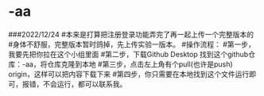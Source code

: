 # -aa

###2022/12/24
#本来是打算把注册登录功能弄完了再一起上传一个完整版本的
#身体不舒服，完整版本暂时鸽掉，先上传实验一版本。
#操作流程：
#第一步，我要先把你拉在这个小组里面
#第二步，下载Github Desktop  找到这个github仓库：-aa，将仓库克隆到本地
#第三步，点击左上角有个pull(也许是push) origin，这样可以把内容下载下来
#第四步，你只需要在本地找到这个文件运行即可，报错，不会运行，都可以联系我。

